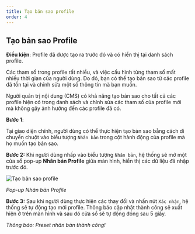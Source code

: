 ```yaml
---
title: Tạo bản sao profile
order: 4
---
```


## Tạo bản sao Profile

**Điều kiện**: Profile đã được tạo ra trước đó và có hiển thị tại danh sách profile.

Các tham số trong profile rất nhiều, và việc cấu hình từng tham số mất nhiều thời gian của người dùng. Do đó, bạn có thể tạo bản sao từ các profile đã tồn tại và chỉnh sửa một số thông tin mà bạn muốn.

Người quản trị nội dung (CMS) có khả năng tạo bản sao cho tất cả các profile hiện có trong danh sách và chỉnh sửa các tham số của profile mới mà không gây ảnh hưởng đến các profile đã có.

**Bước 1**:

Tại giao diện chính, người dùng có thể thực hiện tạo bản sao bằng cách di chuyển chuột vào biểu tượng `Nhân bản` trong cột hành động của profile mà họ muốn tạo bản sao.

**Bước 2:** Khi người dùng nhấp vào biểu tượng `Nhân bản`, hệ thống sẽ mở một cửa sổ pop-up **Nhân bản Profile** giữa màn hình, hiển thị các dữ liệu đã nhập trước đó.

![Tạo bản sao profile](/images/media-live/profile/duplicate.png)

_Pop-up Nhân bản Profile_

**Bước 3:** Sau khi người dùng thực hiện các thay đổi và nhấn nút `Xác nhận`, hệ thống sẽ tự động tạo mới profile. Thông báo cập nhật thành công sẽ xuất hiện ở trên màn hình và sau đó cửa sổ sẽ tự động đóng sau 5 giây.

<!-- ![]() -->

_Thông báo: Preset nhân bản thành công!_
